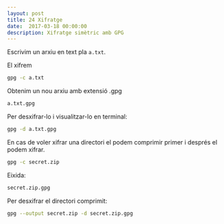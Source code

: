 ```yaml
---
layout: post
title: 24 Xifratge
date:  2017-03-18 00:00:00
description: Xifratge simètric amb GPG
---
```


Escrivim un arxiu en text pla `a.txt`.

El xifrem

```bash
gpg -c a.txt
```

Obtenim un nou arxiu amb extensió .gpg

```bash
a.txt.gpg
```

Per desxifrar-lo i visualitzar-lo en terminal:

```bash
gpg -d a.txt.gpg
```

En cas de voler xifrar una directori el podem comprimir primer i després el podem xifrar.

```bash
gpg -c secret.zip
```

Eixida:

```bash
secret.zip.gpg
```

Per desxifrar el directori comprimit:

```bash
gpg --output secret.zip -d secret.zip.gpg
```

